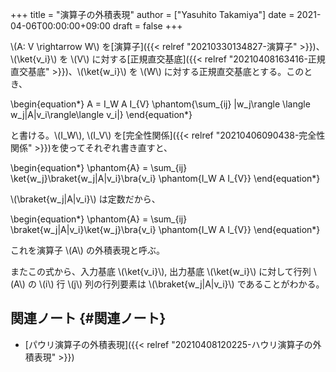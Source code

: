 +++
title = "演算子の外積表現"
author = ["Yasuhito Takamiya"]
date = 2021-04-06T00:00:00+09:00
draft = false
+++

\\(A: V \rightarrow W\\) を[演算子]({{< relref "20210330134827-演算子" >}})、\\(\ket{v\_i}\\) を \\(V\\) に対する[正規直交基底]({{< relref "20210408163416-正規直交基底" >}})、\\(\ket{w\_i}\\) を \\(W\\) に対する正規直交基底とする。このとき、

\begin{equation\*}
  A = I\_W A I\_{V} \phantom{\sum\_{ij} |w\_j\rangle \langle w\_j|A|v\_i\rangle\langle v\_i|}
\end{equation\*}

と書ける。\\(I\_W\\), \\(I\_V\\) を[完全性関係]({{< relref "20210406090438-完全性関係" >}})を使ってそれぞれ書き直すと、

\begin{equation\*}
  \phantom{A} = \sum\_{ij} \ket{w\_j}\braket{w\_j|A|v\_i}\bra{v\_i} \phantom{I\_W A I\_{V}}
\end{equation\*}

\\(\braket{w\_j|A|v\_i}\\) は定数だから、

\begin{equation\*}
  \phantom{A} = \sum\_{ij} \braket{w\_j|A|v\_i}\ket{w\_j}\bra{v\_i} \phantom{I\_W A I\_{V}}
\end{equation\*}

これを演算子 \\(A\\) の外積表現と呼ぶ。

またこの式から、入力基底 \\(\ket{v\_i}\\), 出力基底 \\(\ket{w\_i}\\) に対して行列 \\(A\\) の \\(i\\) 行 \\(j\\) 列の行列要素は \\(\braket{w\_j|A|v\_i}\\) であることがわかる。


## 関連ノート {#関連ノート}

-   [パウリ演算子の外積表現]({{< relref "20210408120225-ハウリ演算子の外積表現" >}})
